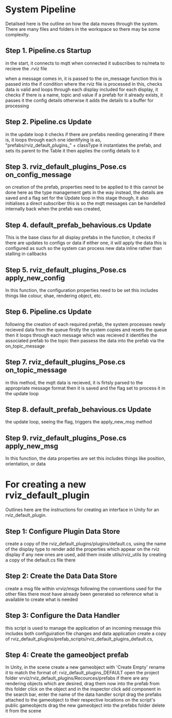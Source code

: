 # System Pipeline
Detailsed here is the outline on how the data moves through the system. There are many files and folders in the workspace so there may be some complexity.


## Step 1. Pipeline.cs Startup
in the start, it connects to mqtt
when connected it subscribes to ns/meta to recieve the .rviz file

when a message comes in, it is passed to the on_message function
this is passed into the if condition where the rviz file is processed
in this, checks data is valid and loops through each display included
for each display, it checks if there is a name, topic and value
if a prefab for it already exists, it passes it the config details
otherwise it adds the details to a buffer for processing

## Step 2. Pipeline.cs Update
in the update loop it checks if there are prefabs needing generating
if there is, it loops through each one identifying is as,
"prefabs/rviz_default_plugins_" + classType
it instantiates the prefab, and sets its parent to the Table
it then applies the config details to it

## Step 3. rviz_default_plugins_Pose.cs on_config_message
on creation of the prefab, properties need to be applied to it
this cannot be done here as the type management gets in the way
instead, the details are saved and a flag set for the Update loop
in this stage though, it also initialises a direct subscriber
this is so the mqtt messages can be handelled internally
back when the prefab was created, 

## Step 4. default_prefab_behavious.cs Update
This is the base class for all display prefabs
in the function, it checks if there are updates to configs or data
if either one, it will apply the data
this is configured as such so the system can process new data inline rather than stalling in callbacks

## Step 5. rviz_default_plugins_Pose.cs apply_new_config
In this function, the configuration properties need to be set
this includes things like colour, shae, rendering object, etc.

## Step 6. Pipeline.cs Update
following the creation of each required prefab,
the system processes newly recieved data from the queue
firstly the system copies and resets the queue
then it loops through each message which was recieved
it identifies the associated prefab to the topic
then passess the data into the prefab via the on_topic_message

## Step 7. rviz_default_plugins_Pose.cs on_topic_message
in this method, the mqtt data is recieved,
it is firtsly parsed to the appropriate message format
then it is saved and the flag set to process it in the update loop

## Step 8. default_prefab_behavious.cs Update
the update loop, seeing the flag, triggers the apply_new_msg method

## Step 9. rviz_default_plugins_Pose.cs apply_new_msg
In this function, the data properties are set
this includes things like position, orientation, or data




# For creating a new rviz_default_plugin
Outlines here are the instructions for creating an interface in Unity for an rviz_default_plugin.

## Step 1: Configure Plugin Data Store
create a copy of the rviz_default_plugins/plugins/default.cs,
using the name of the display type to render
add the properties which appear on the rviz display
if any new ones are used, add them inside utils/rviz_utils
by creating a copy of the default.cs file there

## Step 2: Create the Data Data Store
create a msg file within vrviz/msgs following the conventions used for the other files there
most have already been generated so reference what is available to create what is needed

## Step 3: Configure the Data Handler
this script is used to manage the application of an incoming message
this includes both configuiration file changes and data application
create a copy of rviz_default_plugins/prefab_scripts/rviz_default_plugins_default.cs,

## Step 4: Create the gameobject prefab
In Unity, in the scene create a new gameobject with 'Create Empty'
rename it to match the format of: rviz_default_plugins_DEFAULT
open the project folder vrviz/rviz_default_plugins/Recources/prefabs
if there are any rendering objects which are desired,
drag them now into the prefab from this folder
click on the object and in the inspector click add component
in the search bar, enter the name of the data handler script
drag the prefabs attached to the gameobject to their respective locations on the script's public gameobjects
drag the new gameobject into the prefabs folder
delete it from the scene
